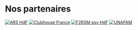 # Nos partenaires

<div class="partners">
     <a href="https://www.hauts-de-france.ars.sante.fr/" target="_blank"><img src="{{ ASSET static/partners/arshdf.png }}" alt="ARS HdF" /></a>
     <a href="https://www.clubhousefrance.org/" target="_blank"><img src="{{ ASSET static/partners/clubhouse.png }}" alt="Clubhouse France" /></a>
     <a href="https://www.f2rsmpsy.fr/" target="_blank"><img src="{{ ASSET static/partners/f2rsmpsy.png }}" alt="F2RSM psy HdF" /></a>
     <a href="https://www.unafam.org/" target="_blank"><img src="{{ ASSET static/partners/unafam.png }}" alt="UNAFAM" /></a>
</div>
